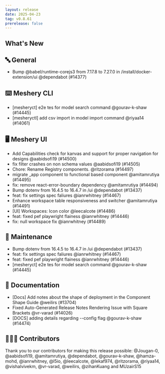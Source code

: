 ```yaml
---
layout: release
date: 2025-04-23
tag: v0.8.61
prerelease: false
---
```


## What's New
## 🔤 General
- Bump @babel/runtime-corejs3 from 7.17.8 to 7.27.0 in /install/docker-extension/ui @dependabot (#14377)

## ⌨️ Meshery CLI

- \[mesheryct\] e2e tes for model search command @gourav-k-shaw (#14445)
- \[mesheryctl\] add csv import in model import command @riyaa14 (#14061)

## 🖥 Meshery UI

- Add Capabilities check for kanvas and support for proper navigation for designs @aabidsofi19 (#14500)
- fix filter crashes on non schema values @aabidsofi19 (#14505)
- Chore: Rename Registry components. @ritzorama (#14497)
- migrate _app component to functional based component @amitamrutiya (#14495)
- fix: remove react-error-boundary dependency @amitamrutiya (#14494)
- Bump dotenv from 16.4.5 to 16.4.7 in /ui @dependabot (#13437)
- feat: fix settings spec faliures @ianrwhitney (#14467)
- Enhance workspace table responsiveness and switcher @amitamrutiya (#14491)
- \[UI\] Workspaces: Icon color @leecalcote (#14486)
- feat: fixed pef playwright flainess @ianrwhitney (#14446)
- fix: null workspace fix @ianrwhitney (#14489)

## 🧰 Maintenance

- Bump dotenv from 16.4.5 to 16.4.7 in /ui @dependabot (#13437)
- feat: fix settings spec faliures @ianrwhitney (#14467)
- feat: fixed pef playwright flainess @ianrwhitney (#14446)
- \[mesheryct\] e2e tes for model search command @gourav-k-shaw (#14445)

## 📖 Documentation

- \[Docs\] Add notes about the shape of deployment in the Component Shape Guide @weilirs (#13704)
- Fixed Auto-Generated Release Notes Rendering Issue with Square Brackets @vr-varad (#14026)
- \[DOCS\] adding details regarding --config flag  @gourav-k-shaw (#14474)

## 👨🏽‍💻 Contributors

Thank you to our contributors for making this release possible:
@Jougan-0, @aabidsofi19, @amitamrutiya, @dependabot, @gourav-k-shaw, @hamza-mohd, @ianrwhitney, @l5io, @leecalcote, @lekaf974, @ritzorama, @riyaa14, @vishalvivekm, @vr-varad, @weilirs, @zihanKuang and MUzairS15

